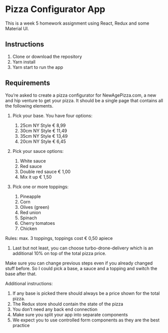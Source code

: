 # Pizza Configurator App

This is a week 5 homework assignment using React, Redux and some Material UI. 

## Instructions
1. Clone or download the repository
1. Yarn install 
1. Yarn start to run the app 

## Requirements
You’re asked to create a pizza configurator for NewAgePizza.com, a new and hip venture to get your pizza. It should be a single page that contains all the following elements.
1. Pick your base. You have four options:
   1. 25cm NY Style € 8,99
   1. 30cm NY Style € 11,49
   1. 35cm NY Style € 13,49
   1. 20cm NY Style € 6,45

1. Pick your sauce options:
   1. White sauce
   1. Red sauce
   1. Double red sauce € 1,00
   1. Mix it up € 1,50

1. Pick one or more toppings:
   1. Pineapple
   1. Corn
   1. Olives (green)
   1. Red union
   1. Spinach
   1. Cherry tomatoes
   1. Chicken

Rules: max. 3 toppings, toppings cost € 0,50 apiece

1. Last but not least, you can choose turbo-drone-delivery which is an additional 10% on top of the total pizza price.

Make sure you can change previous steps even if you already changed stuff before. So I could pick a base, a sauce and a topping and switch the base after that.

Additional instructions:
   1. If any base is picked there should always be a price shown for the total pizza.
   1. The Redux store should contain the state of the pizza
   1. You don’t need any back end connection
   1. Make sure you split your app into separate components
   1. We expect you to use controlled form components as they are the best practice
